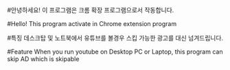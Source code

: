 #안녕하세요!
이 프로그램은 크롬 확장 프로그램으로서 작동합니다.

#Hello!
This program activate in Chrome extension program

#특징
데스크탑 및 노트북에서 유튜브를 볼경우 스킵 가능한 광고를 대신 넘겨드립니다.

#Feature
When you run youtube on Desktop PC or Laptop, this program can skip AD which is skipable